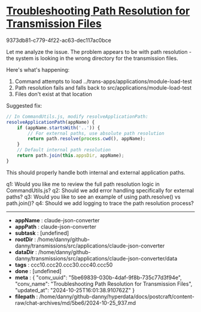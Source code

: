 # [Troubleshooting Path Resolution for Transmission Files](https://claude.ai/chat/5be69839-030b-4daf-9f8b-735c77d3f94e)

9373db81-c779-4f22-ac63-dec117ac0bce

 Let me analyze the issue. The problem appears to be with path resolution - the system is looking in the wrong directory for the transmission files.

Here's what's happening:
1. Command attempts to load ../trans-apps/applications/module-load-test
2. Path resolution fails and falls back to src/applications/module-load-test
3. Files don't exist at that location

Suggested fix:

```javascript
// In CommandUtils.js, modify resolveApplicationPath:
resolveApplicationPath(appName) {
    if (appName.startsWith('..')) {
        // For external paths, use absolute path resolution
        return path.resolve(process.cwd(), appName);
    }
    // Default internal path resolution
    return path.join(this.appsDir, appName);
}
```

This should properly handle both internal and external application paths.

q1: Would you like me to review the full path resolution logic in CommandUtils.js?
q2: Should we add error handling specifically for external paths?
q3: Would you like to see an example of using path.resolve() vs path.join()?
q4: Should we add logging to trace the path resolution process?

---

* **appName** : claude-json-converter
* **appPath** : claude-json-converter
* **subtask** : [undefined]
* **rootDir** : /home/danny/github-danny/transmissions/src/applications/claude-json-converter
* **dataDir** : /home/danny/github-danny/transmissions/src/applications/claude-json-converter/data
* **tags** : ccc10.ccc20.ccc30.ccc40.ccc50
* **done** : [undefined]
* **meta** : {
  "conv_uuid": "5be69839-030b-4daf-9f8b-735c77d3f94e",
  "conv_name": "Troubleshooting Path Resolution for Transmission Files",
  "updated_at": "2024-10-25T16:01:38.910762Z"
}
* **filepath** : /home/danny/github-danny/hyperdata/docs/postcraft/content-raw/chat-archives/md/5be6/2024-10-25_937.md
